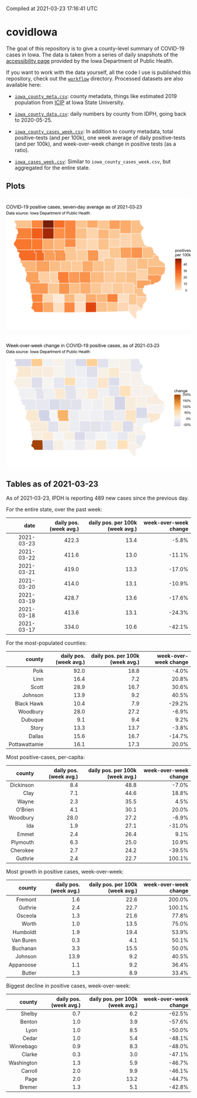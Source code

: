 Compiled at 2021-03-23 17:16:41 UTC

<!-- README.md is generated from README.Rmd. Please edit that file -->

# covidIowa

<!-- badges: start -->

<!-- badges: end -->

The goal of this repository is to give a county-level summary of
COVID-19 cases in Iowa. The data is taken from a series of daily
snapshots of the [accessibility
page](https://coronavirus.iowa.gov/pages/access) provided by the Iowa
Department of Public Health.

If you want to work with the data yourself, all the code I use is
published this repository, check out the [`workflow`](workflow)
directory. Processed datasets are also available here:

  - [`iowa_county_meta.csv`](https://raw.githubusercontent.com/ijlyttle/covidIowa/master/workflow/data/99-publish/iowa_county_meta.csv):
    county metadata, things like estimated 2019 population from
    [ICIP](https://www.icip.iastate.edu/tables/population/counties-estimates)
    at Iowa State University.

  - [`iowa_county_data.csv`](https://raw.githubusercontent.com/ijlyttle/covidIowa/master/workflow/data/99-publish/iowa_county_data.csv):
    daily numbers by county from IDPH, going back to 2020-05-25.

  - [`iowa_county_cases_week.csv`](https://raw.githubusercontent.com/ijlyttle/covidIowa/master/workflow/data/99-publish/iowa_county_data.csv):
    In addition to county metadata, total positive-tests (and per 100k),
    one week average of daily positive-tests (and per 100k), and
    week-over-week change in positive tests (as a ratio).

  - [`iowa_cases_week.csv`](https://raw.githubusercontent.com/ijlyttle/covidIowa/master/workflow/data/99-publish/iowa_cases_week.csv):
    Similar to `iowa_county_cases_week.csv`, but aggregated for the
    entire state.

## Plots

![](workflow/data/99-publish/iowa_cases.png)

![](workflow/data/99-publish/iowa_change.png)

## Tables as of 2021-03-23

As of 2021-03-23, IPDH is reporting 489 new cases since the previous
day.

For the entire state, over the past week:

|       date | daily pos. (week avg.) | daily pos. per 100k (week avg.) | week-over-week change |
| ---------: | ---------------------: | ------------------------------: | --------------------: |
| 2021-03-23 |                  422.3 |                            13.4 |                \-5.8% |
| 2021-03-22 |                  411.6 |                            13.0 |               \-11.1% |
| 2021-03-21 |                  419.0 |                            13.3 |               \-17.0% |
| 2021-03-20 |                  414.0 |                            13.1 |               \-10.9% |
| 2021-03-19 |                  428.7 |                            13.6 |               \-17.6% |
| 2021-03-18 |                  413.6 |                            13.1 |               \-24.3% |
| 2021-03-17 |                  334.0 |                            10.6 |               \-42.1% |

For the most-populated counties:

|        county | daily pos. (week avg.) | daily pos. per 100k (week avg.) | week-over-week change |
| ------------: | ---------------------: | ------------------------------: | --------------------: |
|          Polk |                   92.0 |                            18.8 |                \-4.0% |
|          Linn |                   16.4 |                             7.2 |                 20.8% |
|         Scott |                   28.9 |                            16.7 |                 30.6% |
|       Johnson |                   13.9 |                             9.2 |                 40.5% |
|    Black Hawk |                   10.4 |                             7.9 |               \-29.2% |
|      Woodbury |                   28.0 |                            27.2 |                \-6.9% |
|       Dubuque |                    9.1 |                             9.4 |                  9.2% |
|         Story |                   13.3 |                            13.7 |                \-3.8% |
|        Dallas |                   15.6 |                            16.7 |               \-14.7% |
| Pottawattamie |                   16.1 |                            17.3 |                 20.0% |

Most positive-cases, per-capita:

|    county | daily pos. (week avg.) | daily pos. per 100k (week avg.) | week-over-week change |
| --------: | ---------------------: | ------------------------------: | --------------------: |
| Dickinson |                    8.4 |                            48.8 |                \-7.0% |
|      Clay |                    7.1 |                            44.6 |                 18.8% |
|     Wayne |                    2.3 |                            35.5 |                  4.5% |
|   O’Brien |                    4.1 |                            30.1 |                 20.0% |
|  Woodbury |                   28.0 |                            27.2 |                \-6.9% |
|       Ida |                    1.9 |                            27.1 |               \-31.0% |
|     Emmet |                    2.4 |                            26.4 |                  9.1% |
|  Plymouth |                    6.3 |                            25.0 |                 10.9% |
|  Cherokee |                    2.7 |                            24.2 |               \-39.5% |
|   Guthrie |                    2.4 |                            22.7 |                100.1% |

Most growth in positive cases, week-over-week:

|    county | daily pos. (week avg.) | daily pos. per 100k (week avg.) | week-over-week change |
| --------: | ---------------------: | ------------------------------: | --------------------: |
|   Fremont |                    1.6 |                            22.6 |                200.0% |
|   Guthrie |                    2.4 |                            22.7 |                100.1% |
|   Osceola |                    1.3 |                            21.6 |                 77.8% |
|     Worth |                    1.0 |                            13.5 |                 75.0% |
|  Humboldt |                    1.9 |                            19.4 |                 53.9% |
| Van Buren |                    0.3 |                             4.1 |                 50.1% |
|  Buchanan |                    3.3 |                            15.5 |                 50.0% |
|   Johnson |                   13.9 |                             9.2 |                 40.5% |
| Appanoose |                    1.1 |                             9.2 |                 36.4% |
|    Butler |                    1.3 |                             8.9 |                 33.4% |

Biggest decline in positive cases, week-over-week:

|     county | daily pos. (week avg.) | daily pos. per 100k (week avg.) | week-over-week change |
| ---------: | ---------------------: | ------------------------------: | --------------------: |
|     Shelby |                    0.7 |                             6.2 |               \-62.5% |
|     Benton |                    1.0 |                             3.9 |               \-57.6% |
|       Lyon |                    1.0 |                             8.5 |               \-50.0% |
|      Cedar |                    1.0 |                             5.4 |               \-48.1% |
|  Winnebago |                    0.9 |                             8.3 |               \-48.0% |
|     Clarke |                    0.3 |                             3.0 |               \-47.1% |
| Washington |                    1.3 |                             5.9 |               \-46.7% |
|    Carroll |                    2.0 |                             9.9 |               \-46.1% |
|       Page |                    2.0 |                            13.2 |               \-44.7% |
|     Bremer |                    1.3 |                             5.1 |               \-42.8% |
